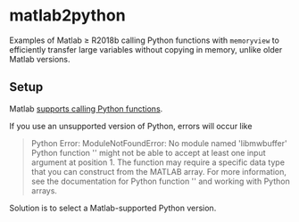 # matlab2python

Examples of Matlab &ge; R2018b calling Python functions with `memoryview` to efficiently transfer large variables without copying in memory, unlike older Matlab versions.

## Setup

Matlab [supports calling Python functions](https://www.mathworks.com/help/matlab/matlab_external/system-requirements-for-matlab-engine-for-python.html).

If you use an unsupported version of Python, errors will occur like

>  Python Error: ModuleNotFoundError: No module named 'libmwbuffer'
Python function '' might not be able to accept at least one input argument at position 1. The function may
require a specific data type that you can construct from the MATLAB array. For more information, see the
documentation for Python function '' and working with Python arrays.

Solution is to select a Matlab-supported Python version.
